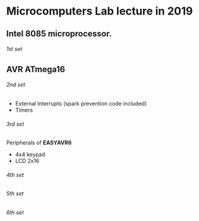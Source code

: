 # Microcomputers Lab lecture in 2019

## Intel 8085 microprocessor.
###### 1st set

## AVR ATmega16

###### 2nd set
* External Interrupts (spark prevention code included)
* Timers

###### 3rd set
Peripherals of **EASYAVR6**
* 4x4 keypad
* LCD 2x16
###### 4th set
###### 5th set
###### 6th set
